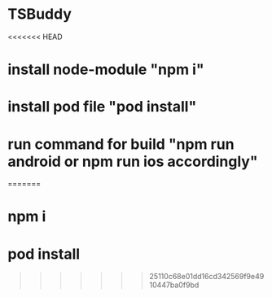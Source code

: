 # TSBuddy
<<<<<<< HEAD
#  install node-module "npm i"
# install pod file "pod install"
# run command for build "npm run android or npm run ios accordingly"
=======
# npm i
# pod install
>>>>>>> 25110c68e01dd16cd342569f9e4910447ba0f9bd
